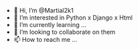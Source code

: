 - 👋 Hi, I’m @Martial2k1
- 👀 I’m interested in Python x Django x Html
- 🌱 I’m currently learning ...
- 💞️ I’m looking to collaborate on them
- 📫 How to reach me ...

<!---
Martial2k1/Martial2k1 is a ✨ special ✨ repository because its `README.md` (this file) appears on your GitHub profile.
You can click the Preview link to take a look at your changes.
--->
